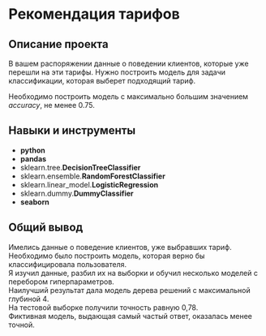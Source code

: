 # Рекомендация тарифов

## Описание проекта

В вашем распоряжении данные о поведении клиентов, которые уже перешли на эти тарифы. Нужно построить модель для задачи классификации, которая выберет подходящий тариф.

Необходимо построить модель с максимально большим значением *accuracy*, не менее 0.75.


## Навыки и инструменты

- **python**
- **pandas**
- sklearn.tree.**DecisionTreeClassifier**
- sklearn.ensemble.**RandomForestClassifier**
- sklearn.linear_model.**LogisticRegression** 
- sklearn.dummy.**DummyClassifier**
- **seaborn** 


## 

## Общий вывод

Имелись данные о поведение клиентов, уже выбравших тариф. Необходимо было построить модель, которая верно бы классифицировала пользователя.    
Я изучил данные, разбил их на выборки и обучил несколько моделей с перебором гиперпараметров.    
Наилучший результат дала модель дерева решений с максимальной глубиной 4.    
На тестовой выборке получили точность равную 0,78.    
Фиктивная модель, выдающая самый частый ответ, оказалась менее точной.
